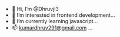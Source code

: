- 👋 Hi, I’m @Dhruvji3
- 👀 I’m interested in frontend development...
- 🌱 I’m currently learning javascript...
- 📫 kumardhruv291@gmail.com ...

<!---
Dhruvji3/Dhruvji3 is a ✨ special ✨ repository because its `README.md` (this file) appears on your GitHub profile.
You can click the Preview link to take a look at your changes.
--->

